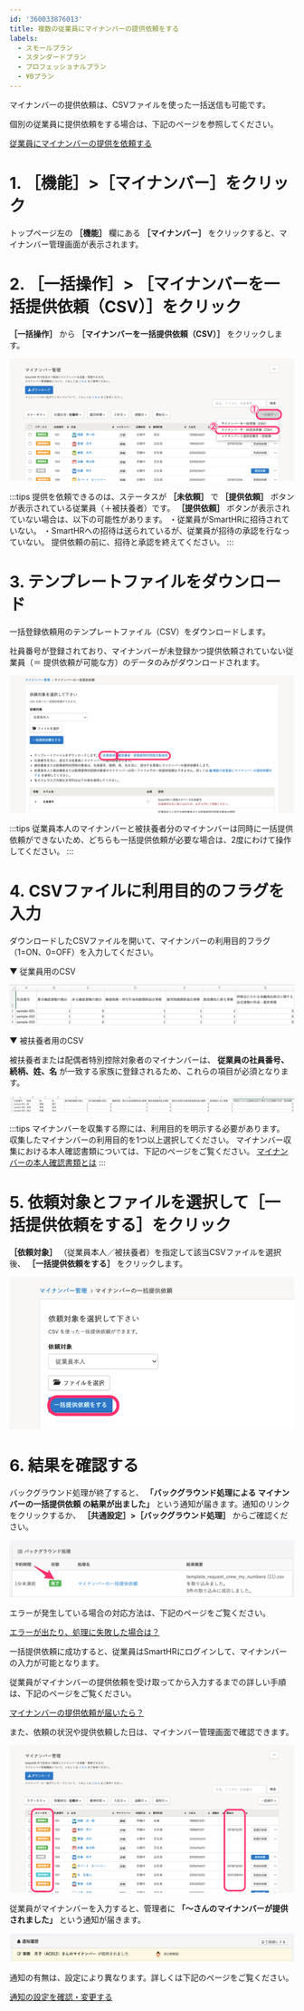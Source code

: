 ```yaml
---
id: '360033876013'
title: 複数の従業員にマイナンバーの提供依頼をする
labels:
  - スモールプラン
  - スタンダードプラン
  - プロフェッショナルプラン
  - ¥0プラン
---
```

マイナンバーの提供依頼は、CSVファイルを使った一括送信も可能です。

個別の従業員に提供依頼をする場合は、下記のページを参照してください。

[従業員にマイナンバーの提供を依頼する](https://knowledge.smarthr.jp/hc/ja/articles/360026105214)

# 1\. ［機能］>［マイナンバー］をクリック

トップページ左の **［機能］** 欄にある **［マイナンバー］** をクリックすると、マイナンバー管理画面が表示されます。

# 2\. ［一括操作］> ［マイナンバーを一括提供依頼（CSV）］をクリック

 **［一括操作］** から **［マイナンバーを一括提供依頼（CSV）］** をクリックします。

![](./mynum_10.png)

:::tips
提供を依頼できるのは、ステータスが **［未依頼］** で **［提供依頼］** ボタンが表示されている従業員（＋被扶養者）です。
 **［提供依頼］** ボタンが表示されていない場合は、以下の可能性があります。
・従業員がSmartHRに招待されていない。
・SmartHRへの招待は送られているが、従業員が招待の承認を行なっていない。
提供依頼の前に、招待と承認を終えてください。
:::

# 3\. テンプレートファイルをダウンロード

一括登録依頼用のテンプレートファイル（CSV）をダウンロードします。

社員番号が登録されており、マイナンバーが未登録かつ提供依頼されていない従業員（＝ 提供依頼が可能な方）のデータのみがダウンロードされます。

![](./mynubber_irai.png)

:::tips
従業員本人のマイナンバーと被扶養者分のマイナンバーは同時に一括提供依頼ができないため、どちらも一括提供依頼が必要な場合は、2度にわけて操作してください。
:::

# 4. CSVファイルに利用目的のフラグを入力

ダウンロードしたCSVファイルを開いて、マイナンバーの利用目的フラグ（1=ON、0=OFF）を入力してください。

▼ 従業員用のCSV

![](./template_request_crew_my_numbers.png)

▼ 被扶養者用のCSV

被扶養者または配偶者特別控除対象者のマイナンバーは、 **従業員の社員番号、続柄、姓、名** が一致する家族に登録されるため、これらの項目が必須となります。

![](./irai_template.png)

:::tips
マイナンバーを収集する際には、利用目的を明示する必要があります。
収集したマイナンバーの利用目的を1つ以上選択してください。
マイナンバー収集における本人確認書類については、下記のページをご覧ください。
[マイナンバーの本人確認書類とは](https://knowledge.smarthr.jp/hc/ja/articles/360026266453)
:::

# 5\. 依頼対象とファイルを選択して［一括提供依頼をする］をクリック

 **［依頼対象］** （従業員本人／被扶養者）を指定して該当CSVファイルを選択後、 **［一括提供依頼をする］** をクリックします。

![](./mynum_12.png)

# 6\. 結果を確認する

バックグラウンド処理が終了すると、 **「バックグラウンド処理による マイナンバーの一括提供依頼 の結果が出ました」**  という通知が届きます。通知のリンクをクリックするか、 **［共通設定］>［バックグラウンド処理］** からご確認ください。

![](./11174_08-1024x206.png)

エラーが発生している場合の対応方法は、下記のページをご覧ください。

[エラーが出たり、処理に失敗した場合は？](https://knowledge.smarthr.jp/hc/ja/articles/360033711133)

一括提供依頼に成功すると、従業員はSmartHRにログインして、マイナンバーの入力が可能となります。

従業員がマイナンバーの提供依頼を受け取ってから入力するまでの詳しい手順は、下記のページをご覧ください。

[マイナンバーの提供依頼が届いたら？](https://knowledge.smarthr.jp/hc/ja/articles/360026266313)

また、依頼の状況や提供依頼した日は、マイナンバー管理画面で確認できます。

![](./mynum_12-2.png)

従業員がマイナンバーを入力すると、管理者に  **「〜さんのマイナンバーが提供されました」**  という通知が届きます。

![](./_______SmartHR____________.png)

通知の有無は、設定により異なります。詳しくは下記のページをご覧ください。

[通知の設定を確認・変更する](https://knowledge.smarthr.jp/hc/ja/articles/360033353774)
